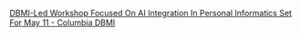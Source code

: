 [DBMI-Led Workshop Focused On AI Integration In Personal Informatics Set For May 11 - Columbia DBMI](https://qi.tc/qi/119418)